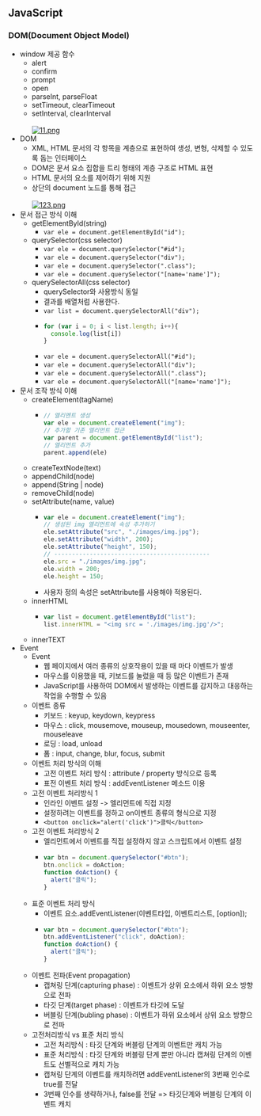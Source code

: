 ## JavaScript
### DOM(Document Object Model)
- window 제공 함수
  - alert
  - confirm
  - prompt
  - open
  - parseInt, parseFloat
  - setTimeout, clearTimeout
  - setInterval, clearInterval<br><br>
[![11.png](https://i.postimg.cc/htMxb9rY/11.png)](https://postimg.cc/BjLXJPR5)<br>
- DOM
  - XML, HTML 문서의 각 항목을 계층으로 표현하여 생성, 변형, 삭제할 수 있도록 돕는 인터페이스
  - DOM은 문서 요소 집합을 트리 형태의 계층 구조로 HTML 표현
  - HTML 문서의 요소를 제어하기 위해 지원
  - 상단의 document 노드를 통해 접근<br><br>
[![123.png](https://i.postimg.cc/dt9P61TX/123.png)](https://postimg.cc/gnrTkGsq)<br>
- 문서 접근 방식 이해
  - getElementById(string)
    - ` var ele = document.getElementById("id"); `
  - querySelector(css selector)
    - ` var ele = document.querySelector("#id"); `
    - ` var ele = document.querySelector("div"); `
    - ` var ele = document.querySelector(".class"); `
    - ` var ele = document.querySelector("[name='name']"); `
  - querySelectorAll(css selector)
    - querySelector와 사용방식 동일
    - 결과를 배열처럼 사용한다.
    - ` var list = document.querySelectorAll("div"); `
    - ``` javascript
      for (var i = 0; i < list.length; i++){
        console.log(list[i])
      }
      ```
    - ` var ele = document.querySelectorAll("#id"); `
    - ` var ele = document.querySelectorAll("div"); `
    - ` var ele = document.querySelectorAll(".class"); `
    - ` var ele = document.querySelectorAll("[name='name']"); `
 - 문서 조작 방식 이해
   - createElement(tagName)
     - ``` javascript
       // 엘리멘트 생성
       var ele = document.createElement("img");
       // 추가할 기존 엘리먼트 접근
       var parent = document.getElementById("list");
       // 엘리먼트 추가
       parent.append(ele)
       ```
   - createTextNode(text)
   - appendChild(node)
   - append(String | node)
   - removeChild(node)
   - setAttribute(name, value)
     - ``` javascript
       var ele = document.createElement("img");
       // 생성된 img 엘리먼트에 속성 추가하기
       ele.setAttribute("src", "./images/img.jpg");
       ele.setAttribute("width", 200);
       ele.setAttribute("height", 150);
       // --------------------------------------------
       ele.src = "./images/img.jpg";
       ele.width = 200;
       ele.height = 150;       
       ```
     - 사용자 정의 속성은 setAttribute를 사용해야 적용된다.
   - innerHTML
     - ``` javascript
       var list = document.getElementById("list");
       list.innerHTML = "<img src = './images/img.jpg'/>";
       ```
   - innerTEXT
- Event
  - Event
    - 웹 페이지에서 여러 종류의 상호작용이 있을 때 마다 이벤트가 발생
    - 마우스를 이용했을 때, 키보드를 눌렀을 때 등 많은 이벤트가 존재
    - JavaScript를 사용하여 DOM에서 발생하는 이벤트를 감지하고 대응하는 작업을 수행할 수 있음
  - 이벤트 종류
    - 키보드 : keyup, keydown, keypress
    - 마우스 : click, mousemove, mouseup, mousedown, mouseenter, mouseleave
    - 로딩 : load, unload
    - 폼 : input, change, blur, focus, submit
  - 이벤트 처리 방식의 이해
    - 고전 이벤트 처리 방식 : attribute / property 방식으로 등록
    - 표전 이벤트 처리 방식 : addEventListener 메소드 이용
  - 고전 이벤트 처리방식 1
    - 인라인 이벤트 설정 -> 엘리먼트에 직접 지정
    - 설정하려는 이벤트를 정하고 on이벤트 종류의 형식으로 지정
    - `<button onclick="alert('click')">클릭</button>`
  - 고전 이벤트 처리방식 2
    - 엘리먼트에서 이벤트를 직접 설정하지 않고 스크립트에서 이벤트 설정
    - ``` javascript
      var btn = document.querySelector("#btn");
      btn.onclick = doAction;
      function doAction() {
        alert("클릭");
      }
      ```
  - 표준 이벤트 처리 방식
    - 이벤트 요소.addEventListener(이벤트타입, 이벤트리스트, [option]);
    - ``` javascript
      var btn = document.querySelector("#btn");
      btn.addEventListener("click", doAction);
      function doAction() {
        alert("클릭");
      }
      ```
  - 이벤트 전파(Event propagation)
    - 캡쳐링 단계(capturing phase) : 이벤트가 상위 요소에서 하위 요소 방향으로 전파
    - 타깃 단계(target phase) : 이벤트가 타깃에 도달
    - 버블링 단계(bubling phase) : 이벤트가 하위 요소에서 상위 요소 방향으로 전파
  - 고전처리방식 vs 표준 처리 방식
    - 고전 처리방식 : 타깃 단계와 버블링 단계의 이벤트만 캐치 가능
    - 표준 처리방식 : 타깃 단계와 버블링 단계 뿐만 아니라 캡쳐링 단계의 이벤트도 선별적으로 캐치 가능
    - 캡쳐링 단계의 이벤트를 캐치하려면 addEventListener의 3번째 인수로 true를 전달
    - 3번째 인수를 생략하거나, false를 전달 => 타깃단계와 버블링 단계의 이벤트 캐치











